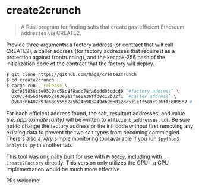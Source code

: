 # create2crunch

> A Rust program for finding salts that create gas-efficient Ethereum addresses via CREATE2.

Provide three arguments: a factory address (or contract that will call CREATE2), a caller address (for factory addresses that require it as a protection against frontrunning), and the keccak-256 hash of the initialization code of the contract that the factory will deploy.

```sh
$ git clone https://github.com/0age/create2crunch
$ cd create2crunch
$ cargo run --release \
  0xfe55836c5e9510ac58c8f8adc78fa6ddd03cdcd0 `#factory address` \
  0x0734d56da60852a03e2aafae8a36ffd8c12b32f1 `#caller address` \
  0x6336b407593e680555d2a5b24b983249db9db012dd5f1e1f589c916ffc609567 # init code
```

For each efficient address found, the salt, resultant addresses, and value *(i.e. approximate rarity)* will be written to `efficient_addresses.txt`. Be sure not to change the factory address or the init code without first removing any existing data to prevent the two salt types from becoming commingled. There's also a *very* simple monitoring tool available if you run `$python3 analysis.py` in another tab.

This tool was originally built for use with [`Pr000xy`](https://github.com/0age/Pr000xy), including with `Create2Factory` directly. This version only utilizes the CPU - a GPU implementation would be much more effective.

PRs welcome!
